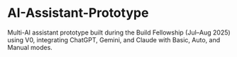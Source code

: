 # AI-Assistant-Prototype
Multi-AI assistant prototype built during the Build Fellowship (Jul–Aug 2025) using V0, integrating ChatGPT, Gemini, and Claude with Basic, Auto, and Manual modes.

